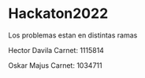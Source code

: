 # Hackaton2022

Los problemas estan en distintas ramas

Hector Davila 
Carnet: 1115814

Oskar Majus 
Carnet: 1034711

